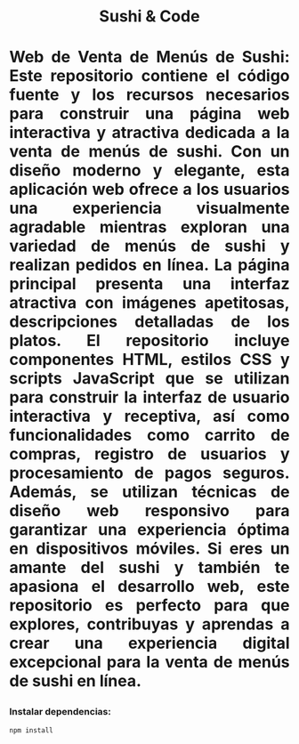 <h1 align="center">Sushi & Code<h1/>

<p align="justify">Web de Venta de Menús de Sushi: Este repositorio contiene el código fuente y los recursos necesarios para construir una página web interactiva y atractiva dedicada a la venta de menús de sushi. Con un diseño moderno y elegante, esta aplicación web ofrece a los usuarios una experiencia visualmente agradable mientras exploran una variedad de menús de sushi y realizan pedidos en línea. La página principal presenta una interfaz atractiva con imágenes apetitosas, descripciones detalladas de los platos. El repositorio incluye componentes HTML, estilos CSS y scripts JavaScript que se utilizan para construir la interfaz de usuario interactiva y receptiva, así como funcionalidades como carrito de compras, registro de usuarios y procesamiento de pagos seguros. Además, se utilizan técnicas de diseño web responsivo para garantizar una experiencia óptima en dispositivos móviles. Si eres un amante del sushi y también te apasiona el desarrollo web, este repositorio es perfecto para que explores, contribuyas y aprendas a crear una experiencia digital excepcional para la venta de menús de sushi en línea.</p>


### Instalar dependencias:

```
npm install 
```
